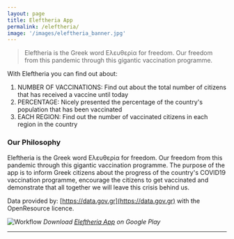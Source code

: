 ```yaml
---
layout: page
title: Eleftheria App
permalink: /eleftheria/
image: '/images/eleftheria_banner.jpg'
---
```


> Eleftheria is the Greek word Ελευθερία for freedom. Our freedom from this pandemic through this gigantic vaccination programme.

With Eleftheria you can find out about:
1. NUMBER OF VACCINATIONS: Find out about the total number of citizens that has received a vaccine until today
2. PERCENTAGE: Nicely presented the percentage of the country's population that has been vaccinated
3. EACH REGION: Find out the number of vaccinated citizens in each region in the country

### Our Philosophy
Eleftheria is the Greek word Ελευθερία for freedom. Our freedom from this pandemic through this gigantic vaccination programme. The purpose of the app is to inform Greek citizens about the progress of the country's COVID19 vaccination programme, encourage the citizens to get vaccinated and demonstrate that all together we will leave this crisis behind us. 

Data provided by: [https://data.gov.gr](https://data.gov.gr) with the OpenResource licence.

![Workflow]({{site.baseurl}}/images/eleftheria_app.jpg)
*Download [Eleftheria App](https://play.google.com/store/apps/details?id=com.themouseteam.eleftheria) on Google Play*

***
